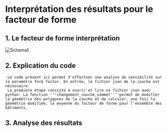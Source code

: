# Interprétation des résultats pour le facteur de forme

## 1. Le facteur de forme interprétation
![Schema1](../annexe/schema1.png "schema1").

## 2. Explication du code
     Le code présent ici permet d'effectuer une analyse de sensibilité sur le paramètre form factor. En entrée, le fichier json de la couche est nécessaire.
     La première étape consiste à ouvrir et lire ce fichier json avec python. La fonction '''changement_couche_sommet''' permet de modifier la géométrie des polygones de la couche et de calculer, une fois la géométrie modifiée, la moyenne du facteur de forme pour l'ensemble des bâtiments.
     
## 3. Analyse des résultats
